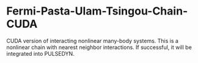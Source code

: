 # Fermi-Pasta-Ulam-Tsingou-Chain-CUDA
CUDA version of interacting nonlinear many-body systems. This is a nonlinear chain with nearest neighbor interactions. If successful, it will be integrated into PULSEDYN.
